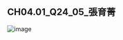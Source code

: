 ## CH04.01_Q24_05_張育菁 

![image](https://github.com/user-attachments/assets/ab23e1a0-1b58-4b68-9507-3a89ef236db5)

